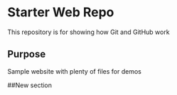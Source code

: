 # Starter Web Repo

This repository is for showing how Git and GitHub work

## Purpose

Sample website with plenty of files for demos

##New section 